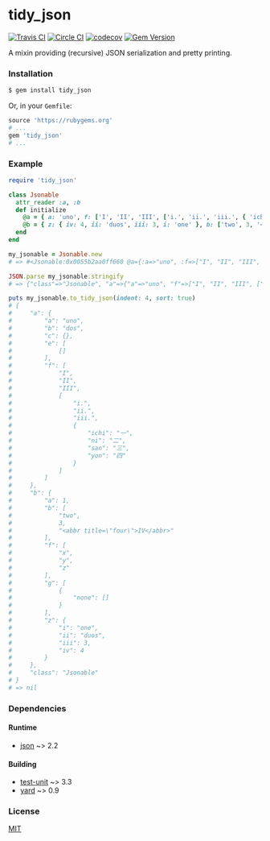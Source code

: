 # tidy_json

[![Travis CI][travis_build_status_badge]][travis_build_status]  [![Circle CI][cci_build_status_badge]][cci_build_status]  [![codecov][codecov_badge]][codecov_status]  [![Gem Version][gem_version_badge]][gem_version]

A mixin providing (recursive) JSON serialization and pretty printing.

### Installation

```bash
$ gem install tidy_json
```

Or, in your `Gemfile`:

```ruby
source 'https://rubygems.org'
# ...
gem 'tidy_json'
# ...
```

### Example

```ruby
require 'tidy_json'

class Jsonable
  attr_reader :a, :b
  def initialize
    @a = { a: 'uno', f: ['I', 'II', 'III', ['i.', 'ii.', 'iii.', { 'ichi': "\u{4e00}", 'ni': "\u{4e8c}", 'san': "\u{4e09}", 'yon': "\u{56db}" }]], c: {}, b: 'dos', e: [[]] }
    @b = { z: { iv: 4, ii: 'duos', iii: 3, i: 'one' }, b: ['two', 3, '<abbr title="four">IV</abbr>'], a: 1, g: [{ none: [] }], f: %w[x y z] }
  end
end

my_jsonable = Jsonable.new
# => #<Jsonable:0x0055b2aa0ff660 @a={:a=>"uno", :f=>["I", "II", "III", ["i.", "ii.", "iii.", {:ichi=>"一", :ni=>"二", :san=>"三", :yon=>"四"}]], :c=>{}, :b=>"dos", :e=>[[]]}, @b={:z=>{:iv=>4, :ii=>"duos", :iii=>3, :i=>"one"}, :b=>["two", 3, "<abbr title=\"four\">IV</abbr>"], :a=>1, :g=>[{:none=>[]}], :f=>["x", "y", "z"]}>

JSON.parse my_jsonable.stringify
# => {"class"=>"Jsonable", "a"=>{"a"=>"uno", "f"=>["I", "II", "III", ["i.", "ii.", "iii.", {"ichi"=>"一", "ni"=>"二", "san"=>"三", "yon"=>"四"}]], "c"=>{}, "b"=>"dos", "e"=>[[]]}, "b"=>{"z"=>{"iv"=>4, "ii"=>"duos", "iii"=>3, "i"=>"one"}, "b"=>["two", 3, "<abbr title=\"four\">IV</abbr>"], "a"=>1, "g"=>[{"none"=>[]}], "f"=>["x", "y", "z"]}}

puts my_jsonable.to_tidy_json(indent: 4, sort: true)
# {
#     "a": {
#         "a": "uno",
#         "b": "dos",
#         "c": {},
#         "e": [
#             []
#         ],
#         "f": [
#             "I",
#             "II",
#             "III",
#             [
#                 "i.",
#                 "ii.",
#                 "iii.",
#                 {
#                     "ichi": "一",
#                     "ni": "二",
#                     "san": "三",
#                     "yon": "四"
#                 }
#             ]
#         ]
#     },
#     "b": {
#         "a": 1,
#         "b": [
#             "two",
#             3,
#             "<abbr title=\"four\">IV</abbr>"
#         ],
#         "f": [
#             "x",
#             "y",
#             "z"
#         ],
#         "g": [
#             {
#                 "none": []
#             }
#         ],
#         "z": {
#             "i": "one",
#             "ii": "duos",
#             "iii": 3,
#             "iv": 4
#         }
#     },
#     "class": "Jsonable"
# }
# => nil
```

### Dependencies

#### Runtime
- [json](https://rubygems.org/gems/json) ~> 2.2

#### Building
- [test-unit](https://rubygems.org/gems/test-unit) ~> 3.3
- [yard](https://rubygems.org/gems/yard) ~> 0.9

### License
[MIT](https://github.com/rdipardo/tidy_json/blob/master/LICENSE)


[travis_build_status]: https://travis-ci.com/rdipardo/tidy_json
[travis_build_status_badge]: https://travis-ci.com/rdipardo/tidy_json.svg?branch=master
[cci_build_status]: https://circleci.com/gh/rdipardo/tidy_json/tree/master
[cci_build_status_badge]: https://circleci.com/gh/rdipardo/tidy_json.svg?style=svg
[codecov_status]: https://codecov.io/gh/rdipardo/tidy_json/branch/master
[codecov_badge]: https://codecov.io/gh/rdipardo/tidy_json/branch/master/graph/badge.svg
[gem_version]: https://badge.fury.io/rb/tidy_json
[gem_version_badge]: https://badge.fury.io/rb/tidy_json.svg

